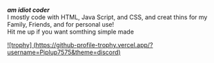 ***am idiot coder***    
I mostly code with HTML, Java Script, and CSS, and creat thins for my Family, Friends, and for personal use!    
Hit me up if you want somthing simple made

[![trophy] (https://github-profile-trophy.vercel.app/?username=Piplup7575&theme=discord)](https://github.com/ryo-ma/github-profile-trophy)

